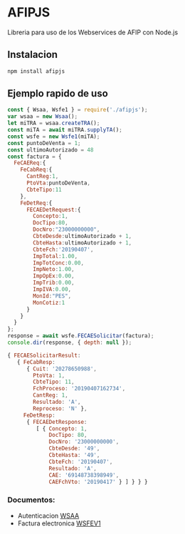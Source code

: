 # AFIPJS

Libreria para uso de los Webservices de AFIP con Node.js

## Instalacion

```bash
npm install afipjs
```
## Ejemplo rapido de uso

```javascript
const { Wsaa, Wsfe1 } = require('./afipjs');
var wsaa = new Wsaa();
let miTRA = wsaa.createTRA();
const miTA = await miTRA.supplyTA();
const wsfe = new Wsfe1(miTA);
const puntoDeVenta = 1;
const ultimoAutorizado = 48
const factura = {
  FeCAEReq:{
    FeCabReq:{
      CantReg:1,
      PtoVta:puntoDeVenta,
      CbteTipo:11
    },
    FeDetReq:{
      FECAEDetRequest:{
        Concepto:1,
        DocTipo:80,
        DocNro:"23000000000",
        CbteDesde:ultimoAutorizado + 1,
        CbteHasta:ultimoAutorizado + 1,
        CbteFch:'20190407',
        ImpTotal:1.00,
        ImpTotConc:0.00,
        ImpNeto:1.00,
        ImpOpEx:0.00,
        ImpTrib:0.00,
        ImpIVA:0.00,
        MonId:"PES",
        MonCotiz:1
      }
    }
  }
};
response = await wsfe.FECAESolicitar(factura);
console.dir(response, { depth: null });
```

```javascript
{ FECAESolicitarResult:
   { FeCabResp:
      { Cuit: '20278650988',
        PtoVta: 1,
        CbteTipo: 11,
        FchProceso: '20190407162734',
        CantReg: 1,
        Resultado: 'A',
        Reproceso: 'N' },
     FeDetResp:
      { FECAEDetResponse:
         [ { Concepto: 1,
             DocTipo: 80,
             DocNro: '23000000000',
             CbteDesde: '49',
             CbteHasta: '49',
             CbteFch: '20190407',
             Resultado: 'A',
             CAE: '69148738398949',
             CAEFchVto: '20190417' } ] } } }
```

### Documentos:

- Autenticacion [WSAA](doc/wsaa.md)
- Factura electronica [WSFEV1](doc/wsfev1.md)